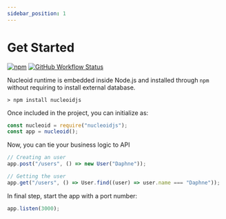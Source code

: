 ```yaml
---
sidebar_position: 1
---
```


# Get Started

[![npm](https://img.shields.io/npm/v/nucleoidjs)](https://www.npmjs.com/package/nucleoidjs) [![GitHub Workflow Status](https://img.shields.io/github/workflow/status/nucleoidjs/nucleoid/Test)](https://github.com/NucleoidJS/Nucleoid/actions/workflows/test.yml)

Nucleoid runtime is embedded inside Node.js and installed through `npm` without requiring to install external database.

```shell
> npm install nucleoidjs
```

Once included in the project, you can initialize as:

```javascript
const nucleoid = require("nucleoidjs");
const app = nucleoid();
```

Now, you can tie your business logic to API

```javascript
// Creating an user
app.post("/users", () => new User("Daphne"));

// Getting the user
app.get("/users", () => User.find((user) => user.name === "Daphne"));
```

In final step, start the app with a port number:

```javascript
app.listen(3000);
```
